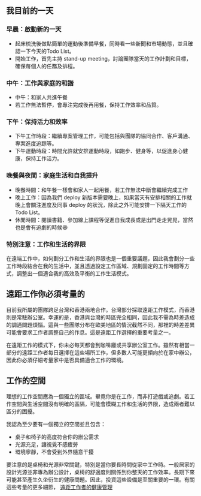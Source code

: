 ## 我目前的一天

### 早晨：啟動新的一天
- 起床梳洗後做點簡單的運動後準備早餐，同時看一些新聞和市場動態，並且確認一下今天的Todo List。
- 開始工作，首先主持 stand-up meeting，討論團隊當天的工作計劃和目標，確保每個人的任務及排程。

### 中午：工作與家庭的和諧
- 中午：和家人共進午餐
- 若工作無法暫停，會專注完成後再用餐，保持工作效率和品質。

### 下午：保持活力和效率

- 下午工作時段：繼續專案管理工作，可能包括與團隊的協同合作、客戶溝通、專案進度追踪等。
- 下午運動時段：時間允許就安排運動時段，如跑步、健身等，以促進身心健康，保持工作活力。
  
### 晚餐與夜間：家庭生活和自我提升

- 晚餐時間：和午餐一樣會和家人一起用餐，若工作無法中斷會繼續完成工作
- 晚上工作：因為我們 deploy 新版本需要晚上，如果當天有安排相關的工作就晚上會關注進度及同事 deploy 的狀況，除此之外可能安排一下隔天工作的 Todo List。
- 休閒時間：閱讀書籍、參加線上課程等促進自我成長或是出門走走晃晃，當然也是會有追劇的時候😆
  
### 特別注意：工作和生活的界限
在遠端工作中，如何劃分工作和生活的界限也是一個重要議題，因此我會劃分一些工作時段結合在我的生活中，並且透過設定工作區域、規劃固定的工作時間等方式，調整出一個適合我的高效及平衡的工作生活模式。

## 遠距工作你必須考量的

目前我所屬的團隊跨足台灣和香港兩地合作。台灣部分採取遠距工作模式，而香港則是常駐辦公室。幸運的是，香港與台灣的時區完全相同，因此我不需為時差造成的調適問題煩惱。這與一些團隊分布在歐美地區的情況截然不同，那裡的時差差異可能會要求工作者調整自己的作息。這是遠距工作選擇的重要考量之一。

在遠距工作的模式下，你未必每天都會到咖啡廳或共享辦公室工作。雖然有相當一部分的遠距工作者每日選擇在這些場所工作，但多數人可能更傾向於在家中辦公，因此你必須仔細考量家中是否具備適合工作的環境。

## 工作的空間

理想的工作空間應為一個獨立的區域。畢竟你是在工作，而非打遊戲或追劇。若工作空間與生活空間沒有明確的區隔，可能會模糊工作和生活的界限，造成兩者難以區分的困擾。

我認為至少要有一個獨立的空間並且包含：
- 桌子和椅子的高度符合你的辦公需求
- 光源充足，讓視覺不感疲勞
- 環境寧靜，不會受到外界隨意干擾

要注意的是桌椅和光源非常關鍵，特別是當你要長時間從家中工作時。一般居家的設計光源並非專為辦公設計，桌椅的舒適度則關係到你整天的工作效率。長期下來可能甚至產生久坐衍生的健康問題。因此，投資這些設備是至關重要的一環。有關這些考量的更多細節， [遠距工作者的健康管理](../general-remote-work-strategies/remote-worker-health-management.md)